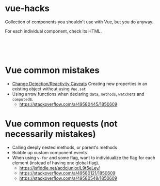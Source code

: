 # vue-hacks
Collection of components you shouldn't use with Vue, but you do anyway.

For each individual component, check its HTML.

<br><br><br>

# Vue common mistakes

- [Change Detection/Reactivity Caveats](https://vuejs.org/v2/guide/reactivity.html#Change-Detection-Caveats) Creating new properties in an existing object without using `Vue.set`
- Using arrow functions when declaring `data`, `methods`, `watch`ers and `computed`s.
  - https://stackoverflow.com/a/49580445/1850609

# Vue common requests (not necessarily mistakes)

- Calling deeply nested methods, or parent's methods
- Bubble up custom component events
- When using `v-for` and some flag, want to individualize the flag for each element (instead of having one global flag).
  - https://jsfiddle.net/acdcjunior/L9t5eLey/
  - https://stackoverflow.com/a/49580121/1850609
  - https://stackoverflow.com/a/49580548/1850609
